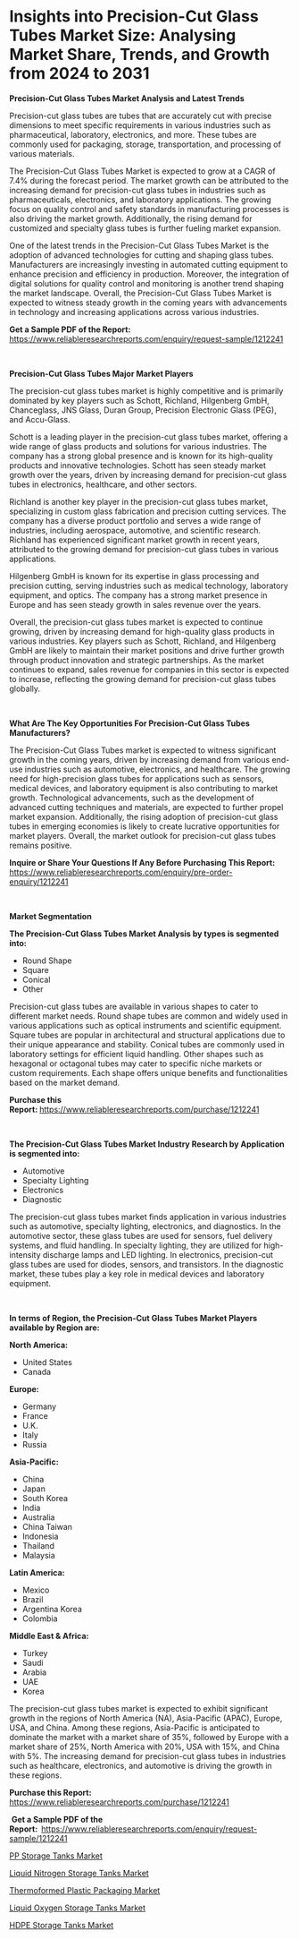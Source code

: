 <p><h1>Insights into Precision-Cut Glass Tubes Market Size: Analysing Market Share, Trends, and Growth from 2024 to 2031</h1></p><p><strong>Precision-Cut Glass Tubes Market Analysis and Latest Trends</strong></p>
<p><p>Precision-cut glass tubes are tubes that are accurately cut with precise dimensions to meet specific requirements in various industries such as pharmaceutical, laboratory, electronics, and more. These tubes are commonly used for packaging, storage, transportation, and processing of various materials.</p><p>The Precision-Cut Glass Tubes Market is expected to grow at a CAGR of 7.4% during the forecast period. The market growth can be attributed to the increasing demand for precision-cut glass tubes in industries such as pharmaceuticals, electronics, and laboratory applications. The growing focus on quality control and safety standards in manufacturing processes is also driving the market growth. Additionally, the rising demand for customized and specialty glass tubes is further fueling market expansion.</p><p>One of the latest trends in the Precision-Cut Glass Tubes Market is the adoption of advanced technologies for cutting and shaping glass tubes. Manufacturers are increasingly investing in automated cutting equipment to enhance precision and efficiency in production. Moreover, the integration of digital solutions for quality control and monitoring is another trend shaping the market landscape. Overall, the Precision-Cut Glass Tubes Market is expected to witness steady growth in the coming years with advancements in technology and increasing applications across various industries.</p></p>
<p><strong>Get a Sample PDF of the Report:&nbsp;</strong> <a href="https://www.reliableresearchreports.com/enquiry/request-sample/1212241">https://www.reliableresearchreports.com/enquiry/request-sample/1212241</a></p>
<p>&nbsp;</p>
<p><strong>Precision-Cut Glass Tubes Major Market Players</strong></p>
<p><p>The precision-cut glass tubes market is highly competitive and is primarily dominated by key players such as Schott, Richland, Hilgenberg GmbH, Chanceglass, JNS Glass, Duran Group, Precision Electronic Glass (PEG), and Accu-Glass.</p><p>Schott is a leading player in the precision-cut glass tubes market, offering a wide range of glass products and solutions for various industries. The company has a strong global presence and is known for its high-quality products and innovative technologies. Schott has seen steady market growth over the years, driven by increasing demand for precision-cut glass tubes in electronics, healthcare, and other sectors.</p><p>Richland is another key player in the precision-cut glass tubes market, specializing in custom glass fabrication and precision cutting services. The company has a diverse product portfolio and serves a wide range of industries, including aerospace, automotive, and scientific research. Richland has experienced significant market growth in recent years, attributed to the growing demand for precision-cut glass tubes in various applications.</p><p>Hilgenberg GmbH is known for its expertise in glass processing and precision cutting, serving industries such as medical technology, laboratory equipment, and optics. The company has a strong market presence in Europe and has seen steady growth in sales revenue over the years.</p><p>Overall, the precision-cut glass tubes market is expected to continue growing, driven by increasing demand for high-quality glass products in various industries. Key players such as Schott, Richland, and Hilgenberg GmbH are likely to maintain their market positions and drive further growth through product innovation and strategic partnerships. As the market continues to expand, sales revenue for companies in this sector is expected to increase, reflecting the growing demand for precision-cut glass tubes globally.</p></p>
<p>&nbsp;</p>
<p><strong>What Are The Key Opportunities For Precision-Cut Glass Tubes Manufacturers?</strong></p>
<p><p>The Precision-Cut Glass Tubes market is expected to witness significant growth in the coming years, driven by increasing demand from various end-use industries such as automotive, electronics, and healthcare. The growing need for high-precision glass tubes for applications such as sensors, medical devices, and laboratory equipment is also contributing to market growth. Technological advancements, such as the development of advanced cutting techniques and materials, are expected to further propel market expansion. Additionally, the rising adoption of precision-cut glass tubes in emerging economies is likely to create lucrative opportunities for market players. Overall, the market outlook for precision-cut glass tubes remains positive.</p></p>
<p><strong>Inquire or Share Your Questions If Any Before Purchasing This Report:</strong> <a href="https://www.reliableresearchreports.com/enquiry/pre-order-enquiry/1212241">https://www.reliableresearchreports.com/enquiry/pre-order-enquiry/1212241</a></p>
<p>&nbsp;</p>
<p><strong>Market Segmentation</strong></p>
<p><strong>The Precision-Cut Glass Tubes Market Analysis by types is segmented into:</strong></p>
<p><ul><li>Round Shape</li><li>Square</li><li>Conical</li><li>Other</li></ul></p>
<p><p>Precision-cut glass tubes are available in various shapes to cater to different market needs. Round shape tubes are common and widely used in various applications such as optical instruments and scientific equipment. Square tubes are popular in architectural and structural applications due to their unique appearance and stability. Conical tubes are commonly used in laboratory settings for efficient liquid handling. Other shapes such as hexagonal or octagonal tubes may cater to specific niche markets or custom requirements. Each shape offers unique benefits and functionalities based on the market demand.</p></p>
<p><strong>Purchase this Report:&nbsp;</strong><a href="https://www.reliableresearchreports.com/purchase/1212241">https://www.reliableresearchreports.com/purchase/1212241</a></p>
<p>&nbsp;</p>
<p><strong>The Precision-Cut Glass Tubes Market Industry Research by Application is segmented into:</strong></p>
<p><ul><li>Automotive</li><li>Specialty Lighting</li><li>Electronics</li><li>Diagnostic</li></ul></p>
<p><p>The precision-cut glass tubes market finds application in various industries such as automotive, specialty lighting, electronics, and diagnostics. In the automotive sector, these glass tubes are used for sensors, fuel delivery systems, and fluid handling. In specialty lighting, they are utilized for high-intensity discharge lamps and LED lighting. In electronics, precision-cut glass tubes are used for diodes, sensors, and transistors. In the diagnostic market, these tubes play a key role in medical devices and laboratory equipment.</p></p>
<p>&nbsp;</p>
<p><strong>In terms of Region, the Precision-Cut Glass Tubes Market Players available by Region are:</strong></p>
<p>
    <p> <strong> North America: </strong>
        <ul>
            <li>United States</li>
            <li>Canada</li>
        </ul>
        </p> 
    <p> <strong> Europe: </strong>
        <ul>
            <li>Germany</li>
            <li>France</li>
            <li>U.K.</li>
            <li>Italy</li>
            <li>Russia</li>
        </ul>
        </p> 
    <p> <strong> Asia-Pacific: </strong>
        <ul>
            <li>China</li>
            <li>Japan</li>
            <li>South Korea</li>
            <li>India</li>
            <li>Australia</li>
            <li>China Taiwan</li>
            <li>Indonesia</li>
            <li>Thailand</li>
            <li>Malaysia</li>
        </ul>
        </p> 
    <p> <strong> Latin America: </strong>
        <ul>
            <li>Mexico</li>
            <li>Brazil</li>
            <li>Argentina Korea</li>
            <li>Colombia</li>
        </ul>
        </p> 
    <p> <strong> Middle East & Africa: </strong>
        <ul>
            <li>Turkey</li>
            <li>Saudi</li>
            <li>Arabia</li>
            <li>UAE</li>
            <li>Korea</li>
        </ul>
    </p>
    </p>
<p><p>The precision-cut glass tubes market is expected to exhibit significant growth in the regions of North America (NA), Asia-Pacific (APAC), Europe, USA, and China. Among these regions, Asia-Pacific is anticipated to dominate the market with a market share of 35%, followed by Europe with a market share of 25%, North America with 20%, USA with 15%, and China with 5%. The increasing demand for precision-cut glass tubes in industries such as healthcare, electronics, and automotive is driving the growth in these regions.</p></p>
<p><strong>Purchase this Report: </strong><a href="https://www.reliableresearchreports.com/purchase/1212241">https://www.reliableresearchreports.com/purchase/1212241</a></p>
<p>&nbsp;<strong>Get a Sample PDF of the Report:&nbsp;&nbsp;</strong><a href="https://www.reliableresearchreports.com/enquiry/request-sample/1212241">https://www.reliableresearchreports.com/enquiry/request-sample/1212241</a></p>
<p><strong></strong></p>
<p><p><a href="https://medium.com/@bartonhintz/pp-storage-tanks-market-research-report-its-history-and-forecast-2024-to-2031-3ad958197be5">PP Storage Tanks Market</a></p><p><a href="https://medium.com/@bartonhintz/liquid-nitrogen-storage-tanks-market-analysis-and-sze-forecasted-for-period-from-2024-to-2031-96bffc389232">Liquid Nitrogen Storage Tanks Market</a></p><p><a href="https://medium.com/p/e9896d85d749/edit">Thermoformed Plastic Packaging Market</a></p><p><a href="https://medium.com/@bartonhintz/liquid-oxygen-storage-tanks-market-insights-into-market-cagr-market-trends-and-growth-strategies-393969630591">Liquid Oxygen Storage Tanks Market</a></p><p><a href="https://medium.com/@bartonhintz/hdpe-storage-tanks-market-analysis-and-sze-forecasted-for-period-from-2024-to-2031-42a6db71a9af">HDPE Storage Tanks Market</a></p></p>